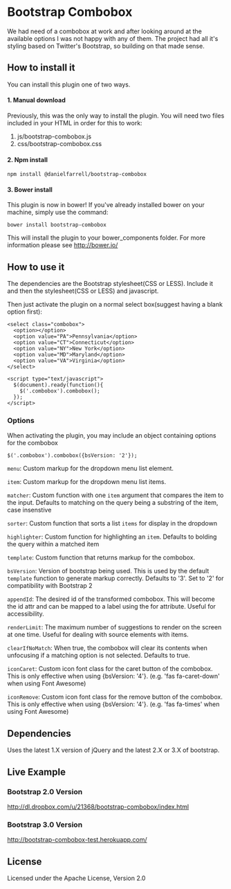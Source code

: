 # Bootstrap Combobox

We had need of a combobox at work and after looking around at the available options I was not happy with any of them.  The project had all it's styling based on Twitter's Bootstrap, so building on that made sense.

## How to install it

You can install this plugin one of two ways.

#### 1. Manual download

Previously, this was the only way to install the plugin. You will need two files included in your HTML in order for this to work:

1. js/bootstrap-combobox.js
2. css/bootstrap-combobox.css

#### 2. Npm install

```
npm install @danielfarrell/bootstrap-combobox
```

#### 3. Bower install

This plugin is now in bower! If you've already installed bower on your machine, simply use the command:

```
bower install bootstrap-combobox
```

This will install the plugin to your bower_components folder. For more information please see http://bower.io/

## How to use it

The dependencies are the Bootstrap stylesheet(CSS or LESS).  Include it and then the stylesheet(CSS or LESS) and javascript.

Then just activate the plugin on a normal select box(suggest having a blank option first):

    <select class="combobox">
      <option></option>
      <option value="PA">Pennsylvania</option>
      <option value="CT">Connecticut</option>
      <option value="NY">New York</option>
      <option value="MD">Maryland</option>
      <option value="VA">Virginia</option>
    </select>

    <script type="text/javascript">
      $(document).ready(function(){
        $('.combobox').combobox();
      });
    </script>

### Options

When activating the plugin, you may include an object containing options for the combobox

    $('.combobox').combobox({bsVersion: '2'});

`menu`: Custom markup for the dropdown menu list element.

`item`: Custom markup for the dropdown menu list items.

`matcher`: Custom function with one `item` argument that compares the item to the input. Defaults to matching on the query being a substring of the item, case insenstive

 `sorter`: Custom function that sorts a list `items` for display in the dropdown

 `highlighter`: Custom function for highlighting an `item`. Defaults to bolding the query within a matched item

 `template`: Custom function that returns markup for the combobox.

 `bsVersion`: Version of bootstrap being used. This is used by the default `template` function to generate markup correctly. Defaults to '3'. Set to '2' for compatibility with Bootstrap 2

 `appendId`: The desired id of the transformed combobox. This will become the id attr and can be mapped to a label using the for attribute. Useful for accessibility.

 `renderLimit`: The maximum number of suggestions to render on the screen at one time. Useful for dealing with source elements with items.

 `clearIfNoMatch`: When true, the combobox will clear its contents when unfocusing if a matching option is not selected. Defaults to true.

 `iconCaret`: Custom icon font class for the caret button of the combobox. This is only effective when using {bsVersion: '4'}. (e.g. 'fas fa-caret-down' when using Font Awesome)

 `iconRemove`: Custom icon font class for the remove button of the combobox. This is only effective when using {bsVersion: '4'}. (e.g. 'fas fa-times' when using Font Awesome)
 
 


## Dependencies
Uses the latest 1.X version of jQuery and the latest 2.X or 3.X of bootstrap.

## Live Example

### Bootstrap 2.0 Version
http://dl.dropbox.com/u/21368/bootstrap-combobox/index.html

### Bootstrap 3.0 Version
http://bootstrap-combobox-test.herokuapp.com/

## License

Licensed under the Apache License, Version 2.0

